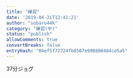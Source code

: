 ```yaml
---
title: "練習"
date: '2019-04-21T12:41:21'
author: "subaru44k"
category: "練習(中)"
status: "publish"
allowComments: true
convertBreaks: false
entryHash: "04ef5f72724fb8507e998800484ce5a5"
---
```

37分ジョグ
